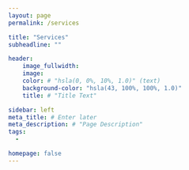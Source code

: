 ```yaml
---
layout: page
permalink: /services

title: "Services"
subheadline: ""

header:
    image_fullwidth: 
    image: 
    color: # "hsla(0, 0%, 10%, 1.0)" (text)
    background-color: "hsla(43, 100%, 100%, 1.0)"
    title: # "Title Text"

sidebar: left
meta_title: # Enter later
meta_description: # "Page Description"
tags:
  - 

homepage: false
---
```


